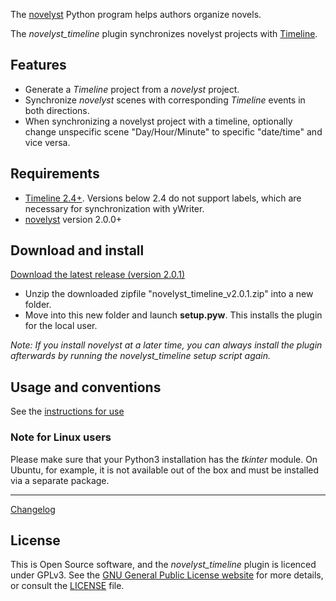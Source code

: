 The [novelyst](https://peter88213.github.io/novelyst/) Python program helps authors organize novels.  

The *novelyst_timeline* plugin synchronizes novelyst projects with [Timeline](https://peter88213.github.io/yw-timeline).

## Features

- Generate a *Timeline* project from a *novelyst* project.
- Synchronize *novelyst* scenes with corresponding *Timeline* events in both directions.
- When synchronizing a novelyst project with a timeline, optionally change unspecific scene "Day/Hour/Minute" to specific "date/time" and vice versa.

## Requirements

- [Timeline 2.4+](https://sourceforge.net/projects/thetimelineproj/). Versions below 2.4 do not support labels, which are necessary for synchronization with yWriter.
- [novelyst](https://peter88213.github.io/novelyst/) version 2.0.0+


## Download and install

[Download the latest release (version 2.0.1)](https://raw.githubusercontent.com/peter88213/novelyst_timeline/main/dist/novelyst_timeline_v2.0.1.zip)

- Unzip the downloaded zipfile "novelyst_timeline_v2.0.1.zip" into a new folder.
- Move into this new folder and launch **setup.pyw**. This installs the plugin for the local user.

*Note: If you install novelyst at a later time, you can always install the plugin afterwards by running the novelyst_timeline setup script again.*

## Usage and conventions

See the [instructions for use](usage)

### Note for Linux users

Please make sure that your Python3 installation has the *tkinter* module. On Ubuntu, for example, it is not available out of the box and must be installed via a separate package. 

------------------------------------------------------------------

[Changelog](changelog)

## License

This is Open Source software, and the *novelyst_timeline* plugin is licenced under GPLv3. See the
[GNU General Public License website](https://www.gnu.org/licenses/gpl-3.0.en.html) for more
details, or consult the [LICENSE](https://github.com/peter88213/novelyst_timeline/blob/main/LICENSE) file.


 




